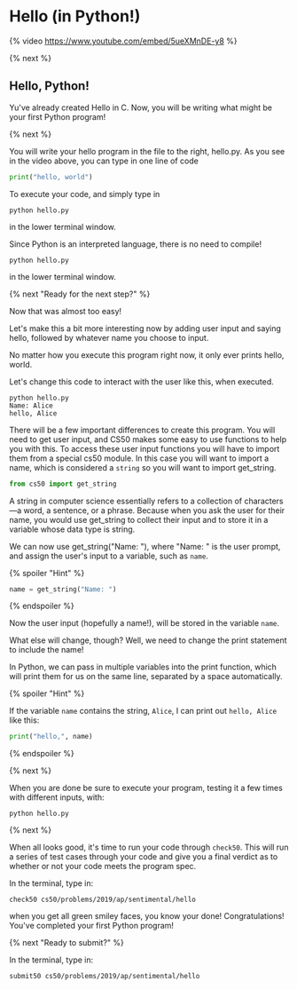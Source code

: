 # Hello (in Python!)

{% video https://www.youtube.com/embed/5ueXMnDE-y8 %}

{% next %}

## Hello, Python!

Yu've already created Hello in C. Now, you will be writing what might be your first Python program!

{% next %}

You will write your hello program in the file to the right, hello.py. As you see in the video above, you can type in one line of code

```python
print("hello, world")
```

To execute your code, and simply type in 

```
python hello.py
```
in the lower terminal window.


Since Python is an interpreted language, there is no need to compile! 

```
python hello.py
```
in the lower terminal window.

{% next "Ready for the next step?" %}

Now that was almost too easy!

Let's make this a bit more interesting now by adding user input and saying hello, followed by whatever name you choose to input.

No matter how you execute this program right now, it only ever prints hello, world.

Let's change this code to interact with the user like this, when executed.

```
python hello.py
Name: Alice
hello, Alice
```

There will be a few important differences to create this program. You will need to get user input, and CS50 makes some easy to use functions to help you with this. To access these user input functions you will have to import them from a special cs50 module. In this case you will want to import a name, which is considered a `string` so you will want to import get_string.

```python
from cs50 import get_string
```

A string in computer science essentially refers to a collection of characters—​a word, a sentence, or a phrase. Because when you ask the user for their name, you would use get_string to collect their input and to store it in a variable whose data type is string.

We can now use get_string("Name: "), where "Name: " is the user prompt, and assign the user's input to a variable, such as `name`.

{% spoiler "Hint" %}

```python
name = get_string("Name: ")
```
{% endspoiler %}

Now the user input (hopefully a name!), will be stored in the variable `name`.

What else will change, though? Well, we need to change the print statement to include the name! 

In Python, we can pass in multiple variables into the print function, which will print them for us on the same line, separated by a space automatically.

{% spoiler "Hint" %}

If the variable `name` contains the string, `Alice`, I can print out `hello, Alice` like this:

```python
print("hello,", name)
```

{% endspoiler %}

{% next %}

When you are done be sure to execute your program, testing it a few times with different inputs, with:

```
python hello.py
```
{% next %}

When all looks good, it's time to run your code through `check50`. This will run a series of test cases through your code and give you a final verdict as to whether or not your code meets the program spec.

In the terminal, type in:

```
check50 cs50/problems/2019/ap/sentimental/hello
```

when you get all green smiley faces, you know your done! Congratulations! You've completed your first Python program!

{% next "Ready to submit?" %}

In the terminal, type in:

```
submit50 cs50/problems/2019/ap/sentimental/hello
```


